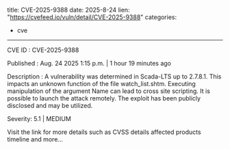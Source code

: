  
title: CVE-2025-9388
date: 2025-8-24
lien: "https://cvefeed.io/vuln/detail/CVE-2025-9388"
categories:
  - cve
---

CVE ID : CVE-2025-9388

Published :  Aug. 24
2025
1:15 p.m. | 1 hour
19 minutes ago

Description : A vulnerability was determined in Scada-LTS up to 2.7.8.1. This impacts an unknown function of the file watch_list.shtm. Executing manipulation of the argument Name can lead to cross site scripting. It is possible to launch the attack remotely. The exploit has been publicly disclosed and may be utilized.

Severity: 5.1 | MEDIUM

Visit the link for more details
such as CVSS details
affected products
timeline
and more...
